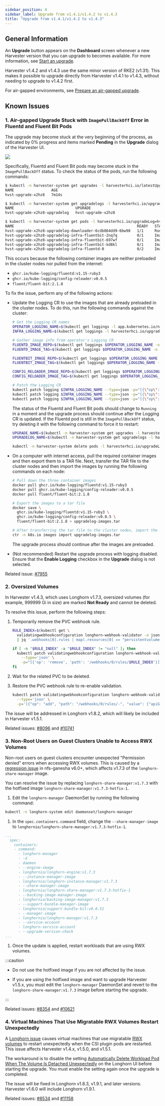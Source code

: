 ```yaml
---
sidebar_position: 4
sidebar_label: Upgrade from v1.4.1/v1.4.2 to v1.4.3
title: "Upgrade from v1.4.1/v1.4.2 to v1.4.3"
---
```


<head>
  <link rel="canonical" href="https://docs.harvesterhci.io/v1.5/upgrade/v1-4-1-to-v1-4-3"/>
</head>

## General Information

An **Upgrade** button appears on the **Dashboard** screen whenever a new Harvester version that you can upgrade to becomes available. For more information, see [Start an upgrade](./automatic.md#start-an-upgrade).

Harvester v1.4.2 and v1.4.3 use the same minor version of RKE2 (v1.31). This makes it possible to upgrade directly from Harvester v1.4.1 to v1.4.3, without needing to upgrade to v1.4.2 first.

For air-gapped environments, see [Prepare an air-gapped upgrade](./automatic.md#prepare-an-air-gapped-upgrade).

## Known Issues

### 1. Air-gapped Upgrade Stuck with `ImagePullBackOff` Error in Fluentd and Fluent Bit Pods

The upgrade may become stuck at the very beginning of the process, as indicated by 0% progress and items marked **Pending** in the **Upgrade** dialog of the Harvester UI.

![](/img/v1.5/upgrade/upgrade-dialog-with-empty-status.png)

Specifically, Fluentd and Fluent Bit pods may become stuck in the `ImagePullBackOff` status. To check the status of the pods, run the following commands:

```bash
$ kubectl -n harvester-system get upgrades -l harvesterhci.io/latestUpgrade=true
NAME                 AGE
hvst-upgrade-x2hz8   7m14s

$ kubectl -n harvester-system get upgradelogs -l harvesterhci.io/upgrade=hvst-upgrade-x2hz8
NAME                            UPGRADE
hvst-upgrade-x2hz8-upgradelog   hvst-upgrade-x2hz8

$ kubectl -n harvester-system get pods -l harvesterhci.io/upgradeLog=hvst-upgrade-x2hz8-upgradelog
NAME                                                        READY   STATUS             RESTARTS   AGE
hvst-upgrade-x2hz8-upgradelog-downloader-6cdb864dd9-6bw98   1/1     Running            0          7m7s
hvst-upgrade-x2hz8-upgradelog-infra-fluentbit-2nq7q         0/1     ImagePullBackOff   0          7m42s
hvst-upgrade-x2hz8-upgradelog-infra-fluentbit-697wf         0/1     ImagePullBackOff   0          7m42s
hvst-upgrade-x2hz8-upgradelog-infra-fluentbit-kd8kl         0/1     ImagePullBackOff   0          7m42s
hvst-upgrade-x2hz8-upgradelog-infra-fluentd-0               0/2     ImagePullBackOff   0          7m42s
```

This occurs because the following container images are neither preloaded in the cluster nodes nor pulled from the internet:

- `ghcr.io/kube-logging/fluentd:v1.15-ruby3`
- `ghcr.io/kube-logging/config-reloader:v0.0.5`
- `fluent/fluent-bit:2.1.8`

To fix the issue, perform any of the following actions:

- Update the Logging CR to use the images that are already preloaded in the cluster nodes. To do this, run the following commands against the cluster:

  ```bash
  # Get the Logging CR names
  OPERATOR_LOGGING_NAME=$(kubectl get loggings -l app.kubernetes.io/name=rancher-logging -o jsonpath="{.items[0].metadata.name}")
  INFRA_LOGGING_NAME=$(kubectl get loggings -l harvesterhci.io/upgradeLogComponent=infra -o jsonpath="{.items[0].metadata.name}")

  # Gather image info from operator's Logging CR
  FLUENTD_IMAGE_REPO=$(kubectl get loggings $OPERATOR_LOGGING_NAME -o jsonpath="{.spec.fluentd.image.repository}")
  FLUENTD_IMAGE_TAG=$(kubectl get loggings $OPERATOR_LOGGING_NAME -o jsonpath="{.spec.fluentd.image.tag}")

  FLUENTBIT_IMAGE_REPO=$(kubectl get loggings $OPERATOR_LOGGING_NAME -o jsonpath="{.spec.fluentbit.image.repository}")
  FLUENTBIT_IMAGE_TAG=$(kubectl get loggings $OPERATOR_LOGGING_NAME -o jsonpath="{.spec.fluentbit.image.tag}")

  CONFIG_RELOADER_IMAGE_REPO=$(kubectl get loggings $OPERATOR_LOGGING_NAME -o jsonpath="{.spec.fluentd.configReloaderImage.repository}")
  CONFIG_RELOADER_IMAGE_TAG=$(kubectl get loggings $OPERATOR_LOGGING_NAME -o jsonpath="{.spec.fluentd.configReloaderImage.tag}")

  # Patch the Logging CR
  kubectl patch logging $INFRA_LOGGING_NAME --type=json -p="[{\"op\":\"replace\",\"path\":\"/spec/fluentbit/image\",\"value\":{\"repository\":\"$FLUENTBIT_IMAGE_REPO\",\"tag\":\"$FLUENTBIT_IMAGE_TAG\"}}]"
  kubectl patch logging $INFRA_LOGGING_NAME --type=json -p="[{\"op\":\"replace\",\"path\":\"/spec/fluentd/image\",\"value\":{\"repository\":\"$FLUENTD_IMAGE_REPO\",\"tag\":\"$FLUENTD_IMAGE_TAG\"}}]"
  kubectl patch logging $INFRA_LOGGING_NAME --type=json -p="[{\"op\":\"replace\",\"path\":\"/spec/fluentd/configReloaderImage\",\"value\":{\"repository\":\"$CONFIG_RELOADER_IMAGE_REPO\",\"tag\":\"$CONFIG_RELOADER_IMAGE_TAG\"}}]"
  ```

  The status of the Fluentd and Fluent Bit pods should change to `Running` in a moment and the upgrade process should continue after the Logging CR is updated. If the Fluentd pod is still in the `ImagePullBackOff` status, try deleting it with the following command to force it to restart:

  ```bash
  UPGRADE_NAME=$(kubectl -n harvester-system get upgrades -l harvesterhci.io/latestUpgrade=true -o jsonpath='{.items[0].metadata.name}')
  UPGRADELOG_NAME=$(kubectl -n harvester-system get upgradelogs -l harvesterhci.io/upgrade=$UPGRADE_NAME -o jsonpath='{.items[0].metadata.name}')

  kubectl -n harvester-system delete pods -l harvesterhci.io/upgradeLog=$UPGRADELOG_NAME,harvesterhci.io/upgradeLogComponent=aggregator
  ```

- On a computer with internet access, pull the required container images and then export them to a TAR file. Next, transfer the TAR file to the cluster nodes and then import the images by running the following commands on each node:

  ```bash
  # Pull down the three container images
  docker pull ghcr.io/kube-logging/fluentd:v1.15-ruby3
  docker pull ghcr.io/kube-logging/config-reloader:v0.0.5
  docker pull fluent/fluent-bit:2.1.8

  # Export the images to a tar file
  docker save \
    ghcr.io/kube-logging/fluentd:v1.15-ruby3 \
    ghcr.io/kube-logging/config-reloader:v0.0.5 \
    fluent/fluent-bit:2.1.8 > upgradelog-images.tar

  # After transferring the tar file to the cluster nodes, import the images (need to be run on each node)
  ctr -n k8s.io images import upgradelog-images.tar
  ```

  The upgrade process should continue after the images are preloaded.

- (Not recommended) Restart the upgrade process with logging disabled. Ensure that the **Enable Logging** checkbox in the **Upgrade** dialog is not selected.

Related issue: [#7955](https://github.com/harvester/harvester/issues/7955)

### 2. Oversized Volumes

In Harvester v1.4.3, which uses Longhorn v1.7.3, oversized volumes (for example, 999999 Gi in size) are marked **Not Ready** and cannot be deleted.

To resolve this issue, perform the following steps:

1. Temporarily remove the PVC webhook rule.

   ```bash
   RULE_INDEX=$(kubectl get \
     validatingwebhookconfiguration longhorn-webhook-validator -o json \
     | jq '.webhooks[0].rules | map(.resources[0] == "persistentvolumeclaims") | index(true)')
   
   if [ -n "$RULE_INDEX" -a "$RULE_INDEX" != "null" ]; then
     kubectl patch validatingwebhookconfiguration longhorn-webhook-validator \
       --type='json' \
       -p="[{'op': 'remove', 'path': '/webhooks/0/rules/$RULE_INDEX'}]"
   fi
   ```

1. Wait for the related PVC to be deleted.

1. Restore the PVC webhook rule to re-enable validation.

   ```bash
   kubectl patch validatingwebhookconfiguration longhorn-webhook-validator \
     --type='json' \
     -p='[{"op": "add", "path": "/webhooks/0/rules/-", "value": {"apiGroups":[""],"apiVersions":["v1"],"operations":["UPDATE"],"resources":["persistentvolumeclaims"],"scope":"Namespaced"}}]'
   ```

The issue will be addressed in Longhorn v1.8.2, which will likely be included in Harvester v1.5.1.

Related issues: [#8096](https://github.com/harvester/harvester/issues/8096) and [#10741](https://github.com/longhorn/longhorn/issues/10741)

### 3. Non-Root Users on Guest Clusters Unable to Access RWX Volumes

Non-root users on guest clusters encounter unexpected "Permission denied" errors when accessing RWX volumes. This is caused by a [regression issue](https://github.com/nfs-ganesha/nfs-ganesha/issues/1132) in nfs-ganesha v6.0+, which affects v1.7.3 of the `longhorn-share-manager` image.

You can resolve the issue by replacing `longhorn-share-manager:v1.7.3` with the hotfixed image `longhorn-share-manager:v1.7.3-hotfix-1`.

1. Edit the `longhorn-manager` DaemonSet by running the following command:

  ```bash
  kubectl -n longhorn-system edit daemonset/longhorn-manager
  ```

1. In the `spec.containers.command` field, change the `--share-manager-image` to `longhornio/longhorn-share-manager:v1.7.3-hotfix-1`.
  ```yaml
  ...
    spec:
      containers:
      - command:
        - longhorn-manager
        - -d
        - daemon
        - --engine-image
        - longhornio/longhorn-engine:v1.7.3
        - --instance-manager-image
        - longhornio/longhorn-instance-manager:v1.7.3
        - --share-manager-image
        - longhornio/longhorn-share-manager:v1.7.3-hotfix-1
        - --backing-image-manager-image
        - longhornio/backing-image-manager:v1.7.3
        - --support-bundle-manager-image
        - longhornio/support-bundle-kit:v0.0.51
        - --manager-image
        - longhornio/longhorn-manager:v1.7.3
        - --service-account
        - longhorn-service-account
        - --upgrade-version-check
  ...
  ```

1. Once the update is applied, restart workloads that are using RWX volumes.

:::caution

- Do not use the hotfixed image if you are not affected by the issue.

- If you are using the hotfixed image and want to upgrade Harvester v1.5.x, you must edit the `longhorn-manager` DaemonSet and revert to the `longhorn-share-manager:v1.7.3` image before starting the upgrade.

:::

Related issues: [#8354](https://github.com/harvester/harvester/issues/8354) and [#10621](https://github.com/longhorn/longhorn/issues/10621)

### 4. Virtual Machines That Use Migratable RWX Volumes Restart Unexpectedly

A [Longhorn issue](https://github.com/longhorn/longhorn/issues/11158) causes virtual machines that use migratable [RWX volumes](https://docs.harvesterhci.io/v1.5/rancher/csi-driver/#rwx-volumes-support) to restart unexpectedly when the CSI plugin pods are restarted. This issue affects Harvester v1.4.x, v1.5.0, and v1.5.1.

The workaround is to disable the setting [Automatically Delete Workload Pod When The Volume Is Detached Unexpectedly](https://longhorn.io/docs/1.8.0/references/settings/#automatically-delete-workload-pod-when-the-volume-is-detached-unexpectedly) on the Longhorn UI before starting the upgrade. You must enable the setting again once the upgrade is completed.

The issue will be fixed in Longhorn v1.8.3, v1.9.1, and later versions. Harvester v1.6.0 will include Longhorn v1.9.1. 

Related issues: [#8534](https://github.com/harvester/harvester/issues/8534) and [#11158](https://github.com/longhorn/longhorn/issues/11158)